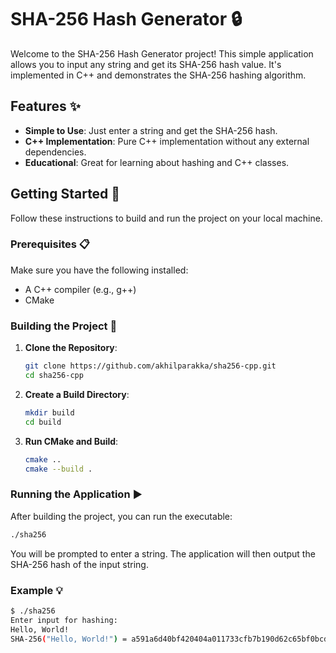 # SHA-256 Hash Generator 🔒

Welcome to the SHA-256 Hash Generator project! This simple application allows you to input any string and get its SHA-256 hash value. It's implemented in C++ and demonstrates the SHA-256 hashing algorithm.

## Features ✨

- **Simple to Use**: Just enter a string and get the SHA-256 hash.
- **C++ Implementation**: Pure C++ implementation without any external dependencies.
- **Educational**: Great for learning about hashing and C++ classes.

## Getting Started 🚀

Follow these instructions to build and run the project on your local machine.

### Prerequisites 📋

Make sure you have the following installed:

- A C++ compiler (e.g., g++)
- CMake

### Building the Project 🔨

1. **Clone the Repository**:

    ```bash
    git clone https://github.com/akhilparakka/sha256-cpp.git
    cd sha256-cpp
    ```

2. **Create a Build Directory**:

    ```bash
    mkdir build
    cd build
    ```

3. **Run CMake and Build**:

    ```bash
    cmake ..
    cmake --build .
    ```

### Running the Application ▶️

After building the project, you can run the executable:

```bash
./sha256
```
You will be prompted to enter a string. The application will then output the SHA-256 hash of the input string.

### Example 💡

```bash
$ ./sha256
Enter input for hashing: 
Hello, World!
SHA-256("Hello, World!") = a591a6d40bf420404a011733cfb7b190d62c65bf0bcda32b1ee42b7d8ddda8e2
```
